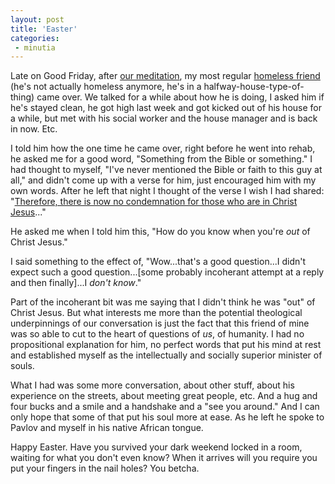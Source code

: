 ```yaml
---
layout: post
title: 'Easter'
categories:
 - minutia
---
```


Late on Good Friday, after <a href="http://danielsjourney.com/blog/index.php?file=2005_03.xml&id=23160952">our meditation</a>, my most regular <a href="http://danielsjourney.com/blog/index.php?file=2005_01.xml&id=13191458">homeless friend</a> (he's not actually homeless anymore, he's in a halfway-house-type-of-thing) came over. We talked for a while about how he is doing, I asked him if he's stayed clean, he got high last week and got kicked out of his house for a while, but met with his social worker and the house manager and is back in now. Etc.



I told him how the one time he came over, right before he went into rehab, he asked me for a good word, "Something from the Bible or something." I had thought to myself, "I've never mentioned the Bible or faith to this guy at all," and didn't come up with a verse for him, just encouraged him with my own words. After he left that night I thought of the verse I wish I had shared: "<a href="http://www.biblegateway.com/passage/index.php?search=romans%208:1&version=31">Therefore, there is now no condemnation for those who are in Christ Jesus</a>..."



He asked me when I told him this, "How do you know when you're *out* of Christ Jesus."



I said something to the effect of, "Wow...that's a good question...I didn't expect such a good question...[some probably incoherant attempt at a reply and then finally]...I *don't know*."



Part of the incoherant bit was me saying that I didn't think he was "out" of Christ Jesus. But what interests me more than the potential theological underpinnings of our conversation is just the fact that this friend of mine was so able to cut to the heart of questions of *us*, of humanity. I had no propositional explanation for him, no perfect words that put his mind at rest and established myself as the intellectually and socially superior minister of souls.



What I had was some more conversation, about other stuff, about his experience on the streets, about meeting great people, etc. And a hug and four bucks and a smile and a handshake and a "see you around." And I can only hope that some of that put his soul more at ease. As he left he spoke to Pavlov and myself in his native African tongue.



Happy Easter. Have you survived your dark weekend locked in a room, waiting for what you don't even know? When it arrives will you require you put your fingers in the nail holes? You betcha.